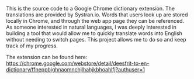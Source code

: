 This is the source code to a Google Chrome dictionary extension. The translations are provided by Systran.io. Words that users look up are stored locally in Chrome, and through the web app page they can be referenced. As someone interested in natural languages, I was deeply interested in building a tool that would allow me to quickly translate words into English without needing to switch pages. This project allows me to do so and keep track of my progress.

The extension can be found here: https://chrome.google.com/webstore/detail/deesfrit-to-en-dictionary/ffneppbighnaomnchjlhahjkbhoahlfj?authuser=1